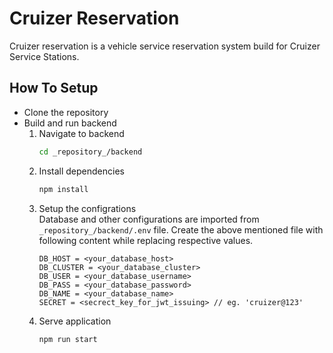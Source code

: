 # Cruizer Reservation

Cruizer reservation is a vehicle service reservation system build for Cruizer
Service Stations. 

## How To Setup

+ Clone the repository
+ Build and run backend
  1. Navigate to backend 
      ```bash
      cd _repository_/backend
      ```
  2. Install dependencies
      ```bash
      npm install
      ```
  3. Setup the configrations\
    Database and other configurations are imported from ```_repository_/backend/.env``` file.
    Create the above mentioned file with following content while replacing respective values.
      ```
      DB_HOST = <your_database_host>
      DB_CLUSTER = <your_database_cluster>
      DB_USER = <your_database_username>
      DB_PASS = <your_database_password>
      DB_NAME = <your_database_name>
      SECRET = <secrect_key_for_jwt_issuing> // eg. 'cruizer@123'
      ``` 
  4. Serve application
      ```bash
      npm run start
      ```